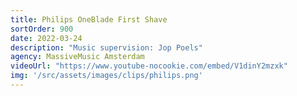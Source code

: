 ```yaml
---
title: Philips OneBlade First Shave
sortOrder: 900
date: 2022-03-24
description: "Music supervision: Jop Poels"
agency: MassiveMusic Amsterdam
videoUrl: "https://www.youtube-nocookie.com/embed/V1dinY2mzxk"
img: '/src/assets/images/clips/philips.png'
---
```

